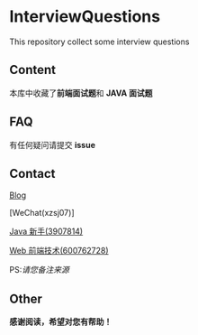 # InterviewQuestions
This repository collect some interview questions
  

## Content  
本库中收藏了**前端面试题**和 **JAVA 面试题**  


## FAQ  
有任何疑问请提交 **issue**  


## Contact  
[Blog](https://www.cnblogs.com/xzsj)  
  
[WeChat(xzsj07)]  
  
[Java 新手(3907814)](https://qm.qq.com/cgi-bin/qm/qr?k=Q_913y_AgJ0DEMyu_irgG3ffMlSds1S2&authKey=AEsTfOL%2Frw%2F6Pv8x2p1ggufGH0rQnYallIcRNcIz%2FOlDgz68jpfR9S8YZiVvpsFI&noverify=0&group_code=3907814) 
  
[Web 前端技术(600762728)](https://jq.qq.com/?_wv=1027&k=eH3KoGCO)

PS:*请您备注来源*

## Other  
**感谢阅读，希望对您有帮助！**  

